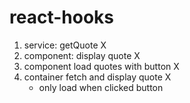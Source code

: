 # react-hooks

1. service: getQuote X
2. component: display quote X
3. component load quotes with button X
4. container fetch and display quote X
   - only load when clicked button
